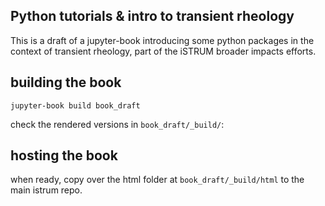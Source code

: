 ## Python tutorials & intro to transient rheology

This is a draft of a jupyter-book introducing some python packages in the context of transient rheology, part of the iSTRUM broader impacts efforts. 


## building the book 

```
jupyter-book build book_draft
```

check the rendered versions in `book_draft/_build/`: 

## hosting the book 

when ready, copy over the html folder at `book_draft/_build/html` to the main istrum repo. 



